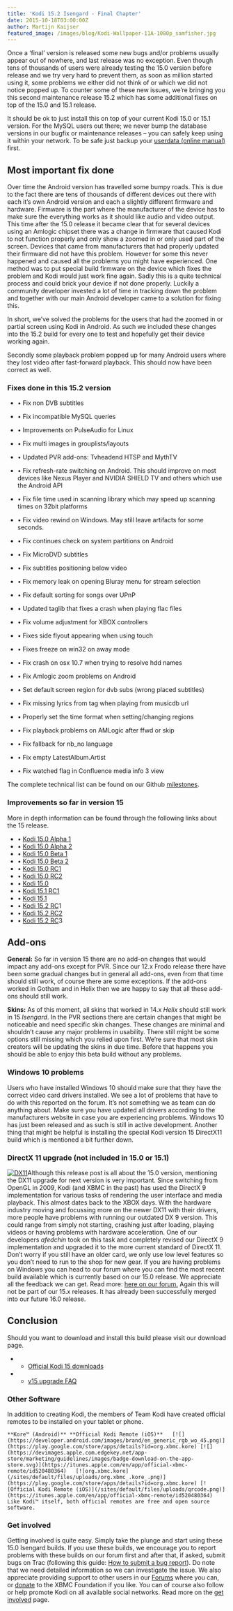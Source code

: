 ```yaml
---
title: 'Kodi 15.2 Isengard - Final Chapter'
date: 2015-10-18T03:00:00Z
author: Martijn Kaijser
featured_image: /images/blog/Kodi-Wallpaper-11A-1080p_samfisher.jpg
---
```

Once a ‘final’ version is released some new bugs and/or problems usually appear out of nowhere, and last release was no exception. Even though tens of thousands of users were already testing the 15.0 version before release and we try very hard to prevent them, as soon as million started using it, some problems we either did not think of or which we did not notice popped up. To counter some of these new issues, we’re bringing you this second maintenance release 15.2 which has some additional fixes on top of the 15.0 and 15.1 release.

 It should be ok to just install this on top of your current Kodi 15.0 or 15.1 version. For the MySQL users out there; we never bump the database versions in our bugfix or maintenance releases – you can safely keep using it within your network. To be safe just backup your [userdata (online manual)](https://kodi.wiki/view/Userdata) first.

 Most important fix done
-----------------------

 Over time the Android version has travelled some bumpy roads. This is due to the fact there are tens of thousands of different devices out there with each it’s own Android version and each a slightly different firmware and hardware. Firmware is the part where the manufacturer of the device has to make sure the everything works as it should like audio and video output. This time after the 15.0 release it became clear that for several devices using an Amlogic chipset there was a change in firmware that caused Kodi to not function properly and only show a zoomed in or only used part of the screen. Devices that came from manufacturers that had properly updated their firmware did not have this problem. However for some this never happened and caused all the problems you might have experienced. One method was to put special build firmware on the device which fixes the problem and Kodi would just work fine again. Sadly this is a quite technical process and could brick your device if not done properly. Luckily a community developer invested a lot of time in tracking down the problem and together with our main Android developer came to a solution for fixing this.

 In short, we’ve solved the problems for the users that had the zoomed in or partial screen using Kodi in Android. As such we included these changes into the 15.2 build for every one to test and hopefully get their device working again.

 Secondly some playback problem popped up for many Android users where they lost video after fast-forward playback. This should now have been correct as well.

 ### Fixes done in this 15.2 version

 
 * • Fix non DVB subtitles
 * • Fix incompatible MySQL queries
 * • Improvements on PulseAudio for Linux
 * • Fix multi images in grouplists/layouts
 * • Updated PVR add-ons: Tvheadend HTSP and MythTV
 * • Fix refresh-rate switching on Android. This should improve on most devices like Nexus Player and NVIDIA SHIELD TV and others which use the Android API
 
  
 * • Fix file time used in scanning library which may speed up scanning times on 32bit platforms
 * • Fix video rewind on Windows. May still leave artifacts for some seconds.
 * • Fix continues check on system partitions on Android
 * • Fix MicroDVD subtitles
 * • Fix subtitles positioning below video
 * • Fix memory leak on opening Bluray menu for stream selection
 * • Fix default sorting for songs over UPnP
 * • Updated taglib that fixes a crash when playing flac files
 * • Fix volume adjustment for XBOX controllers
 * • Fixes side flyout appearing when using touch
 * • Fixes freeze on win32 on away mode
 * • Fix crash on osx 10.7 when trying to resolve hdd names
 * • Fix Amlogic zoom problems on Android
 * • Set default screen region for dvb subs (wrong placed subtitles)
 * • Fix missing lyrics from tag when playing from musicdb url
 * • Properly set the time format when setting/changing regions
 * • Fix playback problems on AMLogic after ffwd or skip
 * • Fix fallback for nb\_no language
 * • Fix empty LatestAlbum.Artist
 * • Fix watched flag in Confluence media info 3 view
 
 The complete technical list can be found on our Github [milestones](https://github.com/xbmc/xbmc/issues?q=milestone%3A%22Isengard+15.2%22+is%3Aclosed).

 ### Improvements so far in version 15

 More in depth information can be found through the following links about the 15 release.

 
 * • [Kodi 15.0 Alpha 1](/article/kodi-150-alpha-1-road-isengard)
 * • [Kodi 15.0 Alpha 2](/article/kodi-150-isengard-alpha-2)
 * • [Kodi 15.0 Beta 1](/article/kodi-150-isengard-beta-1 "Kodi 15.0 Isengard – Beta 1")
 * • [Kodi 15.0 Beta 2](/article/kodi-150-isengard--beta-2 "Kodi 15.0 Isengard – Beta 2")
 * • [Kodi 15.0 RC1](/article/kodi-150-isengard-rc-1)
 * • [Kodi 15.0 RC2](/article/kodi-150-isengard--rc-2)
 * • [Kodi 15.0](/article/kodi-150-isengard-one-release-rule-them-all)
 * • [Kodi 15.1 RC1](/article/kodi-151-isengard-release-candidate)
 * • [Kodi 15.1](/article/kodi-151-isengard-maintenance-release)
 * • [Kodi 15.2 RC](/article/kodi-152-isengard-release-candidate)1
 * • [Kodi 15.2 RC2](/article/kodi-152-isengard-release-candidate-2)
 * • [Kodi 15.2 RC](/article/kodi-152-isengard-release-candidate-3)3
 
 Add-ons
-------

 **General:** So far in version 15 there are no add-on changes that would impact any add-ons except for PVR. Since our 12.x Frodo release there have been some gradual changes but in general all add-ons, even from that time should still work, of course there are some exceptions. If the add-ons worked in Gotham and in Helix then we are happy to say that all these add-ons should still work.

 **Skins:** As of this moment, all skins that worked in 14.x *Helix* should still work in 15 *Isengard*. In the PVR sections there are certain changes that might be noticeable and need specific skin changes. These changes are minimal and shouldn’t cause any major problems in usability. There still might be some options still missing which you relied upon first. We’re sure that most skin creators will be updating the skins in due time. Before that happens you should be able to enjoy this beta build without any problems.

 ### Windows 10 problems

 Users who have installed Windows 10 should make sure that they have the correct video card drivers installed. We see a lot of problems that have to do with this reported on the forum. It’s not something we as team can do anything about. Make sure you have updated all drivers according to the manufacturers website in case you are experiencing problems. Windows 10 has just been released and as such is still in active development. Another thing that might be helpful is installing the special Kodi version 15 DirectX11 build which is mentioned a bit further down.

 ###  DirectX 11 upgrade (not included in 15.0 or 15.1)

 [![DX11](/sites/default/files/uploads/DX11.png)](/sites/default/files/uploads/DX11.png)Although this release post is all about the 15.0 version, mentioning the DX11 upgrade for next version is very important. Since switching from OpenGL in 2009, Kodi (and XBMC in the past) has used the DirectX 9 implementation for various tasks of rendering the user interface and media playback. This almost dates back to the XBOX days. With the hardware industry moving and focussing more on the newer DX11 with their drivers, more people have problems with running our outdated DX 9 version. This could range from simply not starting, crashing just after loading, playing videos or having problems with hardware acceleration. One of our developers *afedchin* took on this task and completely revised our DirectX 9 implementation and upgraded it to the more current standard of DirectX 11. Don’t worry if you still have an older card, we only use low level features so you don’t need to run to the shop for new gear. If you are having problems on Windows you can head to our forum where you can find the most recent build available which is currently based on our 15.0 release. We appreciate all the feedback we can get. Read more: [here on our forum.](https://forum.kodi.tv/showthread.php?tid=218274) Again this will not be part of our 15.x releases. It has already been successfully merged into our future 16.0 release.

 Conclusion
----------

 Should you want to download and install this build please visit our download page.

 
 * * [Official Kodi 15 downloads](/download)
 * * [v15 upgrade FAQ](https://kodi.wiki/view/Isengard_FAQ)
 
 ### Other Software

 In addition to creating Kodi, the members of Team Kodi have created official remotes to be installed on your tablet or phone.

    **Kore™ (Android)** **Official Kodi Remote (iOS)**   [![](https://developer.android.com/images/brand/en_generic_rgb_wo_45.png)](https://play.google.com/store/apps/details?id=org.xbmc.kore) [![](https://devimages.apple.com.edgekey.net/app-store/marketing/guidelines/images/badge-download-on-the-app-store.svg)](https://itunes.apple.com/en/app/official-xbmc-remote/id520480364)   [![org.xbmc.kore](/sites/default/files/uploads/org.xbmc_.kore_.png)](https://play.google.com/store/apps/details?id=org.xbmc.kore) [![Official Kodi Remote (iOS)](/sites/default/files/uploads/qrcode.png)](https://itunes.apple.com/en/app/official-xbmc-remote/id520480364)    Like Kodi™ itself, both official remotes are free and open source software.

 ### Get involved

 Getting involved is quite easy. Simply take the plunge and start using these 15.0 Isengard builds. If you use these builds, we encourage you to report problems with these builds on our forum first and after that, if asked, submit bugs on Trac (following this guide: [How to submit a bug report](https://kodi.wiki/view/HOW-TO:Submit_a_bug_report)). Do note that we need detailed information so we can investigate the issue. We also appreciate providing support to other users in our [Forums](https://forum.kodi.tv/ "Kodi Forums") where you can, or [donate](/contribute/donate "XBMC Foundation Donations") to the XBMC Foundation if you like. You can of course also follow or help promote Kodi on all available social networks. Read more on the [get involved](/get-involved) page.

  

 